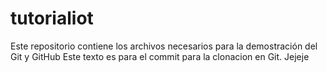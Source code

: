 # tutorialiot
Este repositorio contiene los archivos necesarios para la demostración del Git y GitHub
Este texto es para el commit para la clonacion en Git. Jejeje
